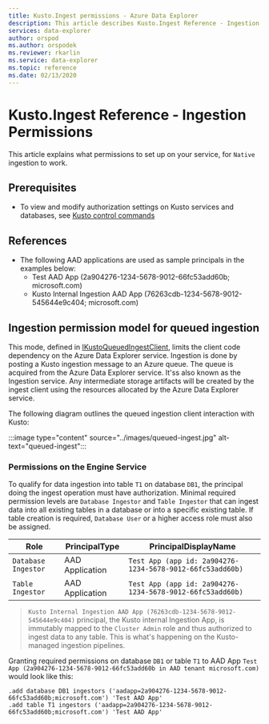 ```yaml
---
title: Kusto.Ingest permissions - Azure Data Explorer
description: This article describes Kusto.Ingest Reference - Ingestion Permissions in Azure Data Explorer.
services: data-explorer
author: orspod
ms.author: orspodek
ms.reviewer: rkarlin
ms.service: data-explorer
ms.topic: reference
ms.date: 02/13/2020
---
```

# Kusto.Ingest Reference - Ingestion Permissions
This article explains what permissions to set up on your service, for `Native` ingestion to work.


## Prerequisites
* To view and modify authorization settings on Kusto services and databases, see [Kusto control commands](../../management/security-roles.md) 

## References
* The following AAD applications are used as sample principals in the examples below:
    * Test AAD App (2a904276-1234-5678-9012-66fc53add60b; microsoft.com)
    * Kusto Internal Ingestion AAD App (76263cdb-1234-5678-9012-545644e9c404; microsoft.com)

## Ingestion permission model for queued ingestion
This mode, defined in [IKustoQueuedIngestClient](kusto-ingest-client-reference.md#interface-ikustoqueuedingestclient), limits the client code dependency on the Azure Data Explorer service. Ingestion is done by posting a Kusto ingestion message to an Azure queue. The queue is acquired from the Azure Data Explorer service. It'ss also known as the Ingestion service.  Any intermediate storage artifacts will be created by the ingest client using the resources allocated by the Azure Data Explorer service.

The following diagram outlines the queued ingestion client interaction with Kusto:<BR>

:::image type="content" source="../images/queued-ingest.jpg" alt-text="queued-ingest":::

### Permissions on the Engine Service
To qualify for data ingestion into table `T1` on database `DB1`, the principal doing the ingest operation must have authorization.
Minimal required permission levels are `Database Ingestor` and `Table Ingestor` that can ingest data into all existing tables in a database or into a specific existing table.
If table creation is required, `Database User` or a higher access role must also be assigned.


|Role |PrincipalType	|PrincipalDisplayName
|--------|------------|------------
|`Database Ingestor` |AAD Application |`Test App (app id: 2a904276-1234-5678-9012-66fc53add60b)`
|`Table Ingestor` |AAD Application |`Test App (app id: 2a904276-1234-5678-9012-66fc53add60b)`

>`Kusto Internal Ingestion AAD App (76263cdb-1234-5678-9012-545644e9c404)` principal, the Kusto internal Ingestion App, is immutably mapped to the `Cluster Admin` role and thus authorized to ingest data to any table. This is what's happening on the Kusto-managed ingestion pipelines.

Granting required permissions on database `DB1` or table `T1` to AAD App `Test App (2a904276-1234-5678-9012-66fc53add60b in AAD tenant microsoft.com)` would look like this:
```kusto
.add database DB1 ingestors ('aadapp=2a904276-1234-5678-9012-66fc53add60b;microsoft.com') 'Test AAD App'
.add table T1 ingestors ('aadapp=2a904276-1234-5678-9012-66fc53add60b;microsoft.com') 'Test AAD App'
```
